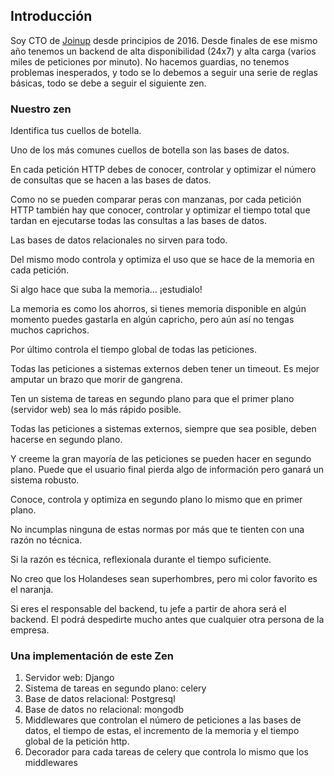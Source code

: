 ## Introducción

Soy CTO de [Joinup](https://joinup.es/) desde principios de 2016. Desde finales de ese mismo año tenemos un backend de alta disponibilidad (24x7) y alta carga (varios miles de peticiones por minuto). No hacemos guardias, no tenemos problemas inesperados, y todo se lo debemos a seguir una serie de reglas básicas, todo se debe a seguir el siguiente zen.


### Nuestro zen

Identifica tus cuellos de botella.

Uno de los más comunes cuellos de botella son las bases de datos.

En cada petición HTTP debes de conocer, controlar y optimizar el número de consultas que se hacen a las bases de datos.

Como no se pueden comparar peras con manzanas, por cada petición HTTP también hay que conocer, controlar y optimizar el tiempo total que tardan en ejecutarse todas las consultas a las bases de datos.

Las bases de datos relacionales no sirven para todo.

Del mismo modo controla y optimiza el uso que se hace de la memoria en cada petición.

Si algo hace que suba la memoria… ¡estudialo!

La memoria es como los ahorros, si tienes memoria disponible en algún momento puedes gastarla en algún capricho, pero aún así no tengas muchos caprichos.

Por último controla el tiempo global de todas las peticiones. 

Todas las peticiones a sistemas externos deben tener un timeout. Es mejor amputar un brazo que morir de gangrena.

Ten un sistema de tareas en segundo plano para que el primer plano (servidor web) sea lo más rápido posible.

Todas las peticiones a sistemas externos, siempre que sea posible, deben hacerse en segundo plano. 

Y creeme la gran mayoría de las peticiones se pueden hacer en segundo plano. Puede que el usuario final pierda algo de información pero ganará un sistema robusto.

Conoce, controla y optimiza en segundo plano lo mismo que en primer plano.

No incumplas ninguna de estas normas por más que te tienten con una razón no técnica.

Si la razón es técnica, reflexionala durante el tiempo suficiente.

No creo que los Holandeses sean superhombres, pero mi color favorito es el naranja.

Si eres el responsable del backend, tu jefe a partir de ahora será el backend. El podrá despedirte mucho antes que cualquier otra persona de la empresa.

### Una implementación de este Zen

1. Servidor web: Django
1. Sistema de tareas en segundo plano: celery
1. Base de datos relacional: Postgresql
1. Base de datos no relacional: mongodb
1. Middlewares que controlan el número de  peticiones a las bases de datos, el tiempo de estas, el incremento de la memoria y el tiempo global de la petición http.
1. Decorador para cada tareas de celery que controla lo mismo que los middlewares


